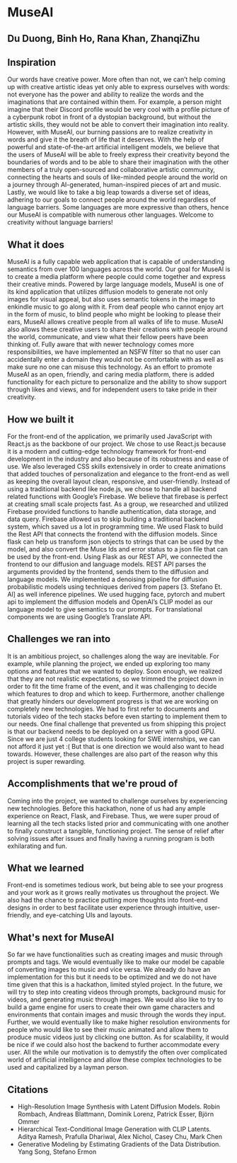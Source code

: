 # MuseAI
## Du Duong, Binh Ho, Rana Khan, ZhanqiZhu

## Inspiration    
Our words have creative power. More often than not, we can’t help coming up with creative artistic ideas yet only able to express ourselves with words: not everyone has the power and ability to realize the words and the imaginations that are contained within them.	For example, a person might imagine that their Discord profile would be very cool with a profile picture of a cyberpunk robot in front of a dystopian background, but without the artistic skills, they would not be able to convert their imagination into reality. However, with MuseAI, our burning passions are to realize creativity in words and give it the breath of life that it deserves. With the help of powerful and state-of-the-art artificial intelligent models, we believe that the users of MuseAI will be able to freely express their creativity beyond the boundaries of words and to be able to share their imagination with the other members of a truly open-sourced and collaborative artistic community, connecting the hearts and souls of like-minded people around the world on a journey through AI-generated, human-inspired pieces of art and music. Lastly, we would like to take a big leap towards a diverse set of ideas, adhering to our goals to connect people around the world regardless of language barriers. Some languages are more expressive than others, hence our MuseAI is compatible with numerous other languages. Welcome to creativity without language barriers!

## What it does
MuseAI is a fully capable web application that is capable of understanding semantics from over 100 languages across the world. Our goal for MuseAI is to create a media platform where people could come together and express their creative minds. Powered by large language models, MuseAI is one of its kind application that utilizes diffusion models to generate not only images for visual appeal, but also uses semantic tokens in the image to enkindle music to go along with it. From deaf people who cannot enjoy art in the form of music, to blind people who might be looking to please their ears, MuseAI allows creative people from all walks of life to muse. MuseAI also allows these creative users to share their creations with people around the world, communicate, and view what their fellow peers have been thinking of. Fully aware that with newer technology comes more responsibilities, we have implemented an NSFW filter so that no user can accidentally enter a domain they would not be comfortable with as well as make sure no one can misuse this technology. As an effort to promote MuseAI as an open, friendly, and caring media platform, there is added functionality for each picture to personalize and the ability to show support through likes and views, and for independent users to take pride in their creativity.

## How we built it
For the front-end of the application, we primarily used JavaScript with React.js as the backbone of our project. We chose to use React.js because it is a modern and cutting-edge technology framework for front-end development in the industry and also because of its robustness and ease of use. We also leveraged CSS skills extensively in order to create animations that added touches of personalization and elegance to the front-end as well as keeping the overall layout clean, responsive, and user-friendly. Instead of using a traditional backend like node.js, we chose to handle all backend related functions with Google’s Firebase. We believe that firebase is perfect at creating small scale projects fast. As a group, we researched and utilized Firebase provided functions to handle authentication, data storage, and data query. Firebase allowed us to skip building a traditional backend system, which saved us a lot in programming time. We used Flask to build the Rest API that connects the frontend with the diffusion models. Since flask can help us transform json objects to strings that can be used by the model, and also convert the Muse Ids and error status to a json file that can be used by the front-end. Using Flask as our REST API, we connected the frontend to our diffusion and language models. REST API parses the arguments provided by the frontend, sends them to the diffusion and language models. We implemented a denoising pipeline for diffusion probabilistic models using techniques derived from papers [3. Stefano Et. Al] as well inference pipelines. We used hugging face, pytorch and mubert api to implement the diffusion models and OpenAI’s CLIP model as our language model to give semantics to our prompts. For translational components we are using Google’s Translate API.

## Challenges we ran into
It is an ambitious project, so challenges along the way are inevitable. For example, while planning the project, we ended up exploring too many options and features that we wanted to deploy. Soon enough, we realized that they are not realistic expectations, so we trimmed the project down in order to fit the time frame of the event, and it was challenging to decide which features to drop and which to keep. Furthermore, another challenge that greatly hinders our development progress is that we are working on completely new technologies. We had to first refer to documents and tutorials video of the tech stacks before even starting to implement them to our needs. One final challenge that prevented us from shipping this project is that our backend needs to be deployed on a server with a good GPU. Since we are just 4 college students looking for SWE internships, we can not afford it just yet :( But that is one direction we would also want to head towards. However, these challenges are also part of the reason why this project is super rewarding. 

## Accomplishments that we're proud of
Coming into the project, we wanted to challenge ourselves by experiencing new technologies. Before this hackathon, none of us had any ample experience on React, Flask, and Firebase. Thus, we were super proud of learning all the tech stacks listed prior and communicating with one another to finally construct a tangible, functioning project. The sense of relief after solving issues after issues and finally having a running program is both exhilarating and fun.

## What we learned
Front-end is sometimes tedious work, but being able to see your progress and your work as it grows really motivates us throughout the project. We also had the chance to practice putting more thoughts into front-end designs in order to best facilitate user experience through intuitive, user-friendly, and eye-catching UIs and layouts.

## What's next for MuseAI
So far we have functionalities such as creating images and music through prompts and tags. We would eventually like to make our model be capable of converting images to music and vice versa. We already do have an implementation for this but it needs to be optimized and we do not have time given that this is a hackathon, limited styled project. In the future, we will try to step into creating videos through prompts, background music for videos, and generating music through images. We would also like to try to build a game engine for users to create their own game characters and environments that contain images and music through the words they input. Further, we would eventually like to make higher resolution environments for people who would like to see their music animated and allow them to produce music videos just by clicking one button. As for scalability, it would be nice if we could also host the backend to further accommodate every user. All the while our motivation is to demystify the often over complicated world of artificial intelligence and allow these complex technologies to be used and capitalized by a layman person.
 
## Citations
- High-Resolution Image Synthesis with Latent Diffusion Models.  Robin Rombach, Andreas Blattmann, Dominik Lorenz, Patrick Esser, Björn Ommer
- Hierarchical Text-Conditional Image Generation with CLIP Latents. Aditya Ramesh, Prafulla Dhariwal, Alex Nichol, Casey Chu, Mark Chen
- Generative Modeling by Estimating Gradients of the Data Distribution. Yang Song, Stefano Ermon

